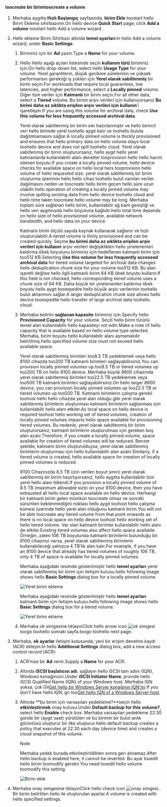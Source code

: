 <!--author=alkohli last changed: 08/16/2016-->

#### <a name="toocreate-a-volume"></a><span data-ttu-id="2e64a-101">toocreate bir birim</span><span class="sxs-lookup"><span data-stu-id="2e64a-101">toocreate a volume</span></span>
1. <span data-ttu-id="2e64a-102">Merhaba aygıtta **Hızlı Başlangıç** sayfasında, **birim Ekle** toostart hello Birim Ekleme sihirbazının.</span><span class="sxs-lookup"><span data-stu-id="2e64a-102">On hello device **Quick Start** page, click **Add a volume** toostart hello Add a volume wizard.</span></span>
2. <span data-ttu-id="2e64a-103">Hello ekleme Birim Sihirbazı altında **temel ayarları**:</span><span class="sxs-lookup"><span data-stu-id="2e64a-103">In hello Add a volume wizard, under **Basic Settings**:</span></span>
   
   1. <span data-ttu-id="2e64a-104">Biriminiz için bir **Ad** yazın.</span><span class="sxs-lookup"><span data-stu-id="2e64a-104">Type a **Name** for your volume.</span></span>
   2. <span data-ttu-id="2e64a-105">Hello Hello aşağı açılan listesinde seçin **kullanım türü** biriminiz için.</span><span class="sxs-lookup"><span data-stu-id="2e64a-105">On hello drop-down list, select hello **Usage Type** for your volume.</span></span> <span data-ttu-id="2e64a-106">Yerel garantilerin, düşük gecikme sürelerinin ve yüksek performansın gerektiği iş yükleri için **Yerel olarak sabitlenmiş** bir birim seçin.</span><span class="sxs-lookup"><span data-stu-id="2e64a-106">For workloads that require local guarantees, low latencies, and higher performance, select a **Locally pinned** volume.</span></span> <span data-ttu-id="2e64a-107">Diğer tüm veriler için **Katmanlı** bir birim seçin.</span><span class="sxs-lookup"><span data-stu-id="2e64a-107">For all other data, select a **Tiered** volume.</span></span> <span data-ttu-id="2e64a-108">Bu birimi arşiv verileri için kullanıyorsanız **Bu birimi daha az sıklıkta erişilen arşiv verileri için kullanın**’ı işaretleyin.</span><span class="sxs-lookup"><span data-stu-id="2e64a-108">If you are using this volume for archival data, check **Use this volume for less frequently accessed archival data**.</span></span> 
      
       <span data-ttu-id="2e64a-109">Yerel olarak sabitlenmiş bir birim sıkı hazırlanmıştır ve hello birincil veri hello birimde yerel toohello aygıt kalır ve toohello buluta dağıtılmamasını sağlar.</span><span class="sxs-lookup"><span data-stu-id="2e64a-109">A locally pinned volume is thickly provisioned and ensures that hello primary data on hello volume stays local toohello device and does not spill toohello cloud.</span></span>  <span data-ttu-id="2e64a-110">Yerel olarak sabitlenmiş bir birim oluşturursanız, hello aygıt hello yerel katmanlarda kullanılabilir alanı denetler tooprovision hello hello hacmi istenen boyutu.</span><span class="sxs-lookup"><span data-stu-id="2e64a-110">If you create a locally pinned volume, hello device checks for available space on hello local tiers tooprovision hello volume of hello requested size.</span></span> <span data-ttu-id="2e64a-111">yerel olarak sabitlenmiş bir birim oluşturma işleminin hello hello cihaz toohello bulut varolan veriler dağılmasını neden ve toocreate hello birim geçen hello süre uzun olabilir.</span><span class="sxs-lookup"><span data-stu-id="2e64a-111">hello operation of creating a locally pinned volume may involve spilling existing data from hello device toohello cloud and hello time taken toocreate hello volume may be long.</span></span> <span data-ttu-id="2e64a-112">Merhaba toplam süre sağlanan hello birim, kullanılabilir ağ bant genişliği ve hello veri aygıtınızda hello boyutuna bağlıdır.</span><span class="sxs-lookup"><span data-stu-id="2e64a-112">hello total time depends on hello size of hello provisioned volume, available network bandwidth, and hello data on your device.</span></span> 
      
       <span data-ttu-id="2e64a-113">Katmanlı birim ölçülü sayıda kaynak kullanarak sağlanır ve hızlı oluşturulabilir.</span><span class="sxs-lookup"><span data-stu-id="2e64a-113">A tiered volume is thinly provisioned and can be created quickly.</span></span> <span data-ttu-id="2e64a-114">Seçme **bu birimi daha az sıklıkta erişilen arşiv verileri için kullanın** arşiv verileri değişiklikleri hello yinelenenleri kaldırma öbek boyutunu biriminiz için hedeflenen katmanlı birim için too512 KB.</span><span class="sxs-lookup"><span data-stu-id="2e64a-114">Selecting **Use this volume for less frequently accessed archival data** for tiered volume targeted for archival data changes hello deduplication chunk size for your volume too512 KB.</span></span> <span data-ttu-id="2e64a-115">Bu alan işaretli değilse hello ilgili katmanlı birim 64 KB öbek boyutu kullanır.</span><span class="sxs-lookup"><span data-stu-id="2e64a-115">If this field is not checked, hello corresponding tiered volume uses a chunk size of 64 KB.</span></span> <span data-ttu-id="2e64a-116">Daha büyük bir yinelenenleri kaldırma öbek boyutu hello aygıt tooexpedite hello büyük arşiv verilerinin toohello bulut aktarımını sağlar.</span><span class="sxs-lookup"><span data-stu-id="2e64a-116">A larger deduplication chunk size allows hello device tooexpedite hello transfer of large archival data toohello cloud.</span></span>
   3. <span data-ttu-id="2e64a-117">Merhaba belirtin **sağlanan kapasite** biriminiz için.</span><span class="sxs-lookup"><span data-stu-id="2e64a-117">Specify hello **Provisioned Capacity** for your volume.</span></span> <span data-ttu-id="2e64a-118">Seçili hello birim türünü temel alan kullanılabilir hello kapasiteyi not edin.</span><span class="sxs-lookup"><span data-stu-id="2e64a-118">Make a note of hello capacity that is available based on hello volume type selected.</span></span> <span data-ttu-id="2e64a-119">Merhaba, birim boyutu hello kullanılabilir alanı aşmamalıdır belirtilmiş.</span><span class="sxs-lookup"><span data-stu-id="2e64a-119">hello specified volume size must not exceed hello available space.</span></span>
      
       <span data-ttu-id="2e64a-120">Yerel olarak sabitlenmiş birimleri too8.5 TB yedeklemek veya hello 8100 cihazda too200 TB katmanlı birimleri sağlayabilirsiniz.</span><span class="sxs-lookup"><span data-stu-id="2e64a-120">You can provision locally pinned volumes up too8.5 TB or tiered volumes up too200 TB on hello 8100 device.</span></span> <span data-ttu-id="2e64a-121">Merhaba büyük 8600 cihazında yerel olarak sabitlenmiş birimleri too22.5 TB yedeklemek veya too500 TB katmanlı birimleri sağlayabilirsiniz.</span><span class="sxs-lookup"><span data-stu-id="2e64a-121">On hello larger 8600 device, you can provision locally pinned volumes up too22.5 TB or tiered volumes up too500 TB.</span></span> <span data-ttu-id="2e64a-122">Katmanlı birimlerin çalışma gerekli toohost hello hello cihazda yerel alan olduğu gibi yerel olarak sabitlenmiş birimlerin oluşturması katmanlı birimlerin sağlanması için kullanılabilir hello alanı etkiler.</span><span class="sxs-lookup"><span data-stu-id="2e64a-122">As local space on hello device is required toohost hello working set of tiered volumes, creation of locally pinned volumes impacts hello space available for provisioning tiered volumes.</span></span> <span data-ttu-id="2e64a-123">Bu nedenle, yerel olarak sabitlenmiş bir birim oluşturursanız, katmanlı birimlerin oluşturulması için gereken boş alan azalır.</span><span class="sxs-lookup"><span data-stu-id="2e64a-123">Therefore, if you create a locally pinned volume, space available for creation of tiered volumes will be reduced.</span></span> <span data-ttu-id="2e64a-124">Benzer şekilde, katmanlı birim oluşturulduysa, yerel olarak sabitlenmiş birimlerin oluşturması için hello kullanılabilir alan azalır.</span><span class="sxs-lookup"><span data-stu-id="2e64a-124">Similarly, if a tiered volume is created, hello available space for creation of locally pinned volumes is reduced.</span></span>
      
       <span data-ttu-id="2e64a-125">8100 Cihazınızda 8,5 TB (izin verilen boyut sınırı) yerel olarak sabitlenmiş bir birim hazırlıyorsanız, hello aygıtta kullanılabilir tüm yerel hello alanı tükendi.</span><span class="sxs-lookup"><span data-stu-id="2e64a-125">If you provision a locally pinned volume of 8.5 TB (maximum allowable size) on your 8100 device, then you have exhausted all hello local space available on hello device.</span></span> <span data-ttu-id="2e64a-126">Herhangi bir katmanlı birim gelen mümkün toocreate olmaz ve sonraki sürümleri beklenmediğini noktası hello aygıt toohost hello çalışma kümesi üzerinde hello yerel alan olduğunu katmanlı birim.</span><span class="sxs-lookup"><span data-stu-id="2e64a-126">You will not be able toocreate any tiered volume from that point onwards as there is no local space on hello device toohost hello working set of hello tiered volume.</span></span> <span data-ttu-id="2e64a-127">Var olan katmanlı birimler kullanılabilir hello alanı de etkiler.</span><span class="sxs-lookup"><span data-stu-id="2e64a-127">Existing tiered volumes also affect hello space available.</span></span> <span data-ttu-id="2e64a-128">Örneğin, zaten 106 TB boyutunda katmanlı birimlerin bulunduğu bir 8100 cihazınız varsa, yerel olarak sabitlenmiş birimlerin kullanabileceği yalnızca 4 TB’lık alan kalır.</span><span class="sxs-lookup"><span data-stu-id="2e64a-128">For example, if you have an 8100 device that already has tiered volumes of roughly 106 TB, only 4 TB of space is available for locally pinned volumes.</span></span>
      
       <span data-ttu-id="2e64a-129">Merhaba aşağıdaki resimde gösterilmiştir hello **temel ayarları** yerel olarak sabitlenmiş bir birim için iletişim kutusu.</span><span class="sxs-lookup"><span data-stu-id="2e64a-129">hello following image shows hello **Basic Settings** dialog box for a locally pinned volume.</span></span>
      
        ![Yerel birim ekleme](./media/storsimple-create-volume-u2/add-local-volume-include.png)
      
       <span data-ttu-id="2e64a-131">Merhaba aşağıdaki resimde gösterilmiştir hello **temel ayarları** katmanlı birim için iletişim kutusu.</span><span class="sxs-lookup"><span data-stu-id="2e64a-131">hello following image shows hello **Basic Settings** dialog box for a tiered volume.</span></span>
      
        ![Yerel birim ekleme](./media/storsimple-create-volume-u2/add-tiered-volume-include.png)
   
   1. <span data-ttu-id="2e64a-133">Merhaba ok simgesine tıklayın</span><span class="sxs-lookup"><span data-stu-id="2e64a-133">Click hello arrow icon</span></span> ![ok simgesi](./media/storsimple-create-volume-u2/HCS_ArrowIcon-include.png) <span data-ttu-id="2e64a-135">toogo toohello sonraki sayfa.</span><span class="sxs-lookup"><span data-stu-id="2e64a-135">toogo toohello next page.</span></span>
3. <span data-ttu-id="2e64a-136">Merhaba, **ek ayarlar** iletişim kutusunda, yeni bir erişim denetimi kaydı (ACR) ekleyin:</span><span class="sxs-lookup"><span data-stu-id="2e64a-136">In hello **Additional Settings** dialog box, add a new access control record (ACR):</span></span>
   
   1. <span data-ttu-id="2e64a-137">ACR’nize bir **Ad** verin.</span><span class="sxs-lookup"><span data-stu-id="2e64a-137">Supply a **Name** for your ACR.</span></span>
   2. <span data-ttu-id="2e64a-138">Altında **iSCSI başlatıcısı adı**, sağlayın hello iSCSI tam adını (IQN), Windows konağınızın.</span><span class="sxs-lookup"><span data-stu-id="2e64a-138">Under **iSCSI Initiator Name**, provide hello iSCSI Qualified Name (IQN) of your Windows host.</span></span> <span data-ttu-id="2e64a-139">Merhaba IQN yoksa, çok Git[Get hello bir Windows Server konağının IQN'ini](#get-the-iqn-of-a-windows-server-host).</span><span class="sxs-lookup"><span data-stu-id="2e64a-139">If you don't have hello IQN, go too[Get hello IQN of a Windows Server host](#get-the-iqn-of-a-windows-server-host).</span></span>
   3. <span data-ttu-id="2e64a-140">Altında **bu birim için varsayılan yedekleme?**seçin hello **etkinleştirmek** onay kutusu.</span><span class="sxs-lookup"><span data-stu-id="2e64a-140">Under **Default backup for this volume?**, select hello **Enable** check box.</span></span> <span data-ttu-id="2e64a-141">Merhaba varsayılan yedekleme 22:30 günde bir (aygıt saat) yürütülen ve bu birimin bir bulut anlık görüntüsü oluşturur bir ilke oluşturur.</span><span class="sxs-lookup"><span data-stu-id="2e64a-141">hello default backup creates a policy that executes at 22:30 each day (device time) and creates a cloud snapshot of this volume.</span></span>
      
      > [!NOTE]
      > <span data-ttu-id="2e64a-142">Merhaba yedek burada etkinleştirildikten sonra geri alınamaz.</span><span class="sxs-lookup"><span data-stu-id="2e64a-142">After hello backup is enabled here, it cannot be reverted.</span></span> <span data-ttu-id="2e64a-143">Bu ayar tooedit hello birim toomodify gerekir.</span><span class="sxs-lookup"><span data-stu-id="2e64a-143">You need tooedit hello volume toomodify this setting.</span></span>
      > 
      > 
      
      ![Birim ekle](./media/storsimple-create-volume-u2/AddVolumeAdditionalSettings1.png)
4. <span data-ttu-id="2e64a-145">Merhaba onay simgesine tıklayın</span><span class="sxs-lookup"><span data-stu-id="2e64a-145">Click hello check icon</span></span> ![onay simgesi](./media/storsimple-create-volume-u2/HCS_CheckIcon-include.png)<span data-ttu-id="2e64a-147">.</span><span class="sxs-lookup"><span data-stu-id="2e64a-147">.</span></span> <span data-ttu-id="2e64a-148">Bir birim belirtilen hello ile oluşturulan ayarlar.</span><span class="sxs-lookup"><span data-stu-id="2e64a-148">A volume is created with hello specified settings.</span></span>

